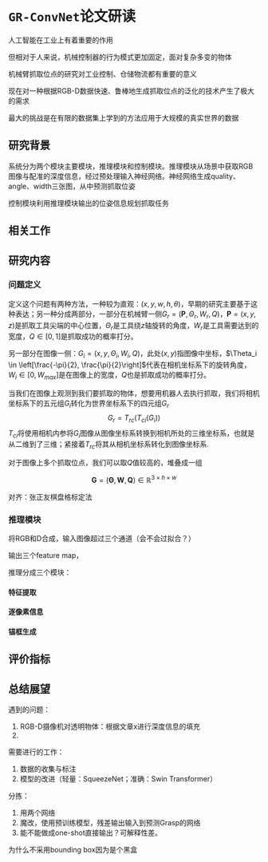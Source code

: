 # `GR-ConvNet`论文研读

人工智能在工业上有着重要的作用

但相对于人来说，机械控制器的行为模式更加固定，面对复杂多变的物体

机械臂抓取位点的研究对工业控制、仓储物流都有重要的意义

现在对一种根据RGB-D数据快速、鲁棒地生成抓取位点的泛化的技术产生了极大的需求

最大的挑战是在有限的数据集上学到的方法应用于大规模的真实世界的数据

## 研究背景

系统分为两个模块主要模块，推理模块和控制模块。推理模块从场景中获取RGB图像与配准的深度信息，经过预处理输入神经网络。神经网络生成quality、angle、width三张图，从中预测抓取位姿

控制模块利用推理模块输出的位姿信息规划抓取任务



## 相关工作



## 研究内容

### 问题定义

定义这个问题有两种方法，一种较为直观：$(x, y, w, h, \theta)$，早期的研究主要基于这种表达；另一种分成两部分，一部分在机械臂一侧$G_{r}=\left(\mathbf{P}, \Theta_{r}, W_{r}, Q\right)$，$\mathbf{P}=(x, y, z)$是抓取工具尖端的中心位置，$\Theta_r$是工具绕$z$轴旋转的角度，$W_r$是工具需要达到的宽度，$Q \in [0, 1]$是抓取成功的概率打分。

另一部分在图像一侧：$G_{i}=\left(x, y, \Theta_{i}, W_{i}, Q\right)$，此处$(x, y)$指图像中坐标，$\Theta_i \in \left[\frac{-\pi}{2}, \frac{\pi}{2}\right]$代表在相机坐标系下的旋转角度，$W_i \in [0, W_{max}]$是在图像上的宽度，$Q$也是抓取成功的概率打分。

当我们在图像上观测到我们要抓取的物体，想要用机器人去执行抓取，我们将相机坐标系下的五元组$G_i$转化为世界坐标系下的四元组$G_r$
$$
G_r = T_{rc}\left(T_{ci}\left(G_i\right)\right)
$$
$T_{ci}$将使用相机内参将$G_i$图像从图像坐标系转换到相机所处的三维坐标系，也就是从二维到了三维；紧接着$T_{rc}$将其从相机坐标系转化到图像坐标系.

对于图像上多个抓取位点，我们可以取$Q$值较高的，堆叠成一组

$$
\mathbf{G}=(\boldsymbol{\Theta}, \mathbf{W}, \mathbf{Q}) \in \mathbb{R}^{3 \times h \times w}
$$

对齐：张正友棋盘格标定法



### 推理模块

将RGB和D合成，输入图像超过三个通道（会不会过拟合？）

输出三个feature map，

推理分成三个模块：

#### 特征提取

#### 逐像素信息

#### 锚框生成



## 评价指标



## 总结展望





遇到的问题：

1. RGB-D摄像机对透明物体：根据文章x进行深度信息的填充
2. 

需要进行的工作：

1. 数据的收集与标注
2. 模型的改进（轻量：SqueezeNet；准确：Swin Transformer）



分拣：

1. 用两个网络
2. 魔改，使用预训练模型，残差输出输入到预测Grasp的网络
3. 能不能做成one-shot直接输出？可解释性差。



为什么不采用bounding box因为是个黑盒